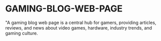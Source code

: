 # GAMING-BLOG-WEB-PAGE
"A gaming blog web page is a central hub for gamers, providing articles, reviews, and news about video games, hardware, industry trends, and gaming culture.
